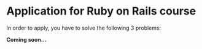 # Application for Ruby on Rails course

In order to apply, you have to solve the following 3 problems:

**Coming soon...**
